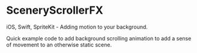 # SceneryScrollerFX
iOS, Swift, SpriteKit - Adding motion to your background.

Quick example code to add background scrolling animation to add a sense of movement to an otherwise static scene.
